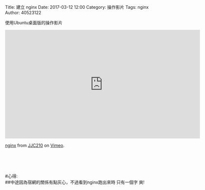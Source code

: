Title: 建立 nginx
Date: 2017-03-12 12:00
Category: 操作影片
Tags: nginx
Author: 40523122
 
使用Ubuntu桌面版的操作影片<br/>

<!-- PELICAN_END_SUMMARY -->

<iframe src="https://player.vimeo.com/video/214970226" width="640" height="357" frameborder="0" webkitallowfullscreen mozallowfullscreen allowfullscreen></iframe>
<p><a href="https://vimeo.com/214970226">nginx</a> from <a href="https://vimeo.com/user58912544">JJC210</a> on <a href="https://vimeo.com">Vimeo</a>.</p> <br/>
<br/>
<br/>
<br/>
#心得:<br/>
##中途因為宿網的關係有點灰心，不過看到nginx跑出來時 只有一個字  爽!